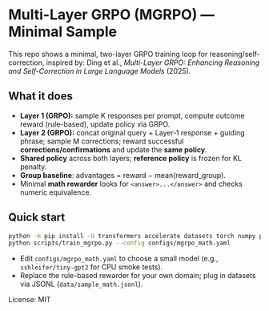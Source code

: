 # Multi-Layer GRPO (MGRPO) — Minimal Sample

This repo shows a minimal, two-layer GRPO training loop for reasoning/self-correction, inspired by:
Ding et al., *Multi-Layer GRPO: Enhancing Reasoning and Self-Correction in Large Language Models* (2025).

## What it does
- **Layer 1 (GRPO):** sample K responses per prompt, compute outcome reward (rule-based), update policy via GRPO.
- **Layer 2 (GRPO):** concat original query + Layer‑1 response + guiding phrase; sample M corrections; reward successful **corrections/confirmations** and update the **same policy**.
- **Shared policy** across both layers; **reference policy** is frozen for KL penalty.
- **Group baseline**: advantages = reward − mean(reward_group).
- Minimal **math rewarder** looks for `<answer>...</answer>` and checks numeric equivalence.

## Quick start
```bash
python -m pip install -U transformers accelerate datasets torch numpy pyyaml
python scripts/train_mgrpo.py --config configs/mgrpo_math.yaml
```

- Edit `configs/mgrpo_math.yaml` to choose a small model (e.g., `sshleifer/tiny-gpt2` for CPU smoke tests).
- Replace the rule-based rewarder for your own domain; plug in datasets via JSONL (`data/sample_math.jsonl`).

License: MIT

